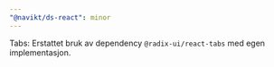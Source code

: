 ```yaml
---
"@navikt/ds-react": minor
---
```


Tabs: Erstattet bruk av dependency `@radix-ui/react-tabs` med egen implementasjon.

